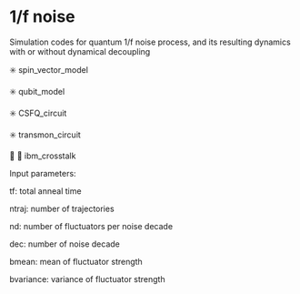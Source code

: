 # 1/f noise

Simulation codes for quantum 1/f noise process, and its resulting dynamics with or without dynamical decoupling

:eight_spoked_asterisk: spin_vector_model

:eight_spoked_asterisk: qubit_model

:eight_spoked_asterisk: CSFQ_circuit 

:eight_spoked_asterisk: transmon_circuit 

:large_blue_circle: :large_blue_circle: ibm_crosstalk


Input parameters:

tf: total anneal time

ntraj: number of trajectories

nd: number of fluctuators per noise decade

dec: number of noise decade

bmean: mean of fluctuator strength

bvariance: variance of fluctuator strength 

